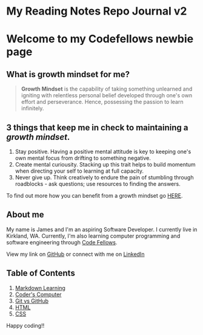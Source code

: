 # My Reading Notes Repo Journal v2 

# Welcome to my Codefellows newbie page

## What is growth mindset for me?

> **Growth Mindset** is the capability of taking something unlearned and igniting with relentless personal belief developed through one's own effort and perseverance. Hence, possessing the passion to learn infinitely.

## 3 things that keep me in check to maintaining a *growth mindset*.
1. Stay positive. Having a positive mental attitude is key to keeping one's own mental focus from drifting to something negative.
2. Create mental curiousity. Stacking up this trait helps to build momentum when directing your self to learning at full capacity.
3. Never give up. Think creatively to endure the pain of stumbling through roadblocks - ask questions; use resources to finding the answers.

To find out more how you can benefit from a growth mindset go [HERE](https://www.atlassian.com/blog/inside-atlassian/growth-mindset).

## About me
My name is James and I'm an aspiring Software Developer. I currently live in Kirkland, WA. Currently, I'm also learning computer programming and software engineering through [Code Fellows](https://www.codefellows.org/).

View my link on [GitHub](https://github.com/jabuan0910) or connect with me on [LinkedIn](https://www.linkedin.com/in/jabuan/)

## Table of Contents

1. [Markdown Learning](markdownlearning.md)
2. [Coder's Computer](coderscomputer.md)
3. [Git vs GitHub](github.md)
4. [HTML](html.md)
5. [CSS](css.md)




Happy coding!!
